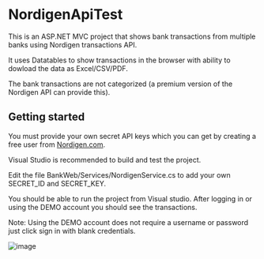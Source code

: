 # NordigenApiTest
This is an ASP.NET MVC project that shows bank transactions from multiple banks using Nordigen transactions API.

It uses Datatables to show transactions in the browser with ability to dowload the data as Excel/CSV/PDF.

The bank transactions are not categorized (a premium version of the Nordigen API can provide this).

## Getting started

You must provide your own secret API keys which you can get by creating a free user from [Nordigen.com](https://nordigen.com).

Visual Studio is recommended to build and test the project.

Edit the file BankWeb/Services/NordigenService.cs to add your own SECRET_ID and SECRET_KEY.

You should be able to run the project from Visual studio. After logging in or using the DEMO account you should see the transactions.

Note: Using the DEMO account does not require a username or password just click sign in with blank credentials.

![image](https://user-images.githubusercontent.com/59777181/178502171-672f3dcf-5dbc-4591-a4c4-efe2c4c5840b.png)

